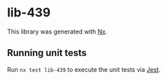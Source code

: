 # lib-439

This library was generated with [Nx](https://nx.dev).

## Running unit tests

Run `nx test lib-439` to execute the unit tests via [Jest](https://jestjs.io).
